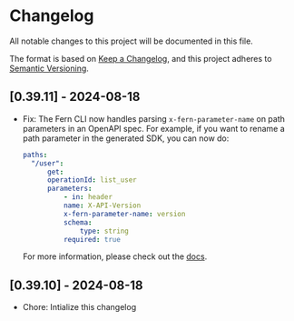 # Changelog

All notable changes to this project will be documented in this file.

The format is based on [Keep a Changelog](https://keepachangelog.com/en/1.0.0/),
and this project adheres to [Semantic Versioning](https://semver.org/spec/v2.0.0.html).

## [0.39.11] - 2024-08-18

- Fix: The Fern CLI now handles parsing `x-fern-parameter-name` on path parameters in an OpenAPI spec. For example,
  if you want to rename a path parameter in the generated SDK, you can now do:

  ```yml
  paths:
    "/user":
        get:
        operationId: list_user
        parameters:
            - in: header
            name: X-API-Version
            x-fern-parameter-name: version
            schema:
                type: string
            required: true
  ```

  For more information, please check out the [docs](https://buildwithfern.com/learn/api-definition/openapi/extensions/parameter-names).

## [0.39.10] - 2024-08-18

- Chore: Intialize this changelog
